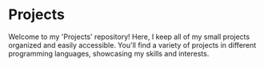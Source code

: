 # Projects
Welcome to my 'Projects' repository! Here, I keep all of my small projects organized and easily accessible. You'll find a variety of projects in different programming languages, showcasing my skills and interests. 
